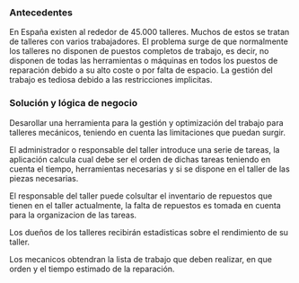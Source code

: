 
### Antecedentes

En España existen al rededor de 45.000 talleres. Muchos de estos se tratan de talleres con varios trabajadores. El problema surge de que normalmente los talleres no disponen de puestos completos de trabajo, es decir, no disponen de todas las herramientas o máquinas en todos los puestos de reparación debido a su alto coste o por falta de espacio. La gestión del trabajo es tediosa debido a las restricciones implicitas.

### Solución y lógica de negocio

Desarollar una herramienta para la gestión y optimización del trabajo para talleres mecánicos, teniendo en cuenta las limitaciones que puedan surgir.

El administrador o responsable del taller introduce una serie de tareas, la aplicación calcula cual debe ser el orden de dichas tareas teniendo en cuenta el tiempo, herramientas necesarias y si se dispone en el taller de las piezas necesarias.

El responsable del taller puede colsultar el inventario de repuestos que tienen en el taller actualmente, la falta de repuestos es tomada en cuenta para la organizacion de las tareas.

Los dueños de los talleres recibirán estadisticas sobre el rendimiento de su taller.

Los mecanicos obtendran la lista de trabajo que deben realizar, en que orden y el tiempo estimado de la reparación.


